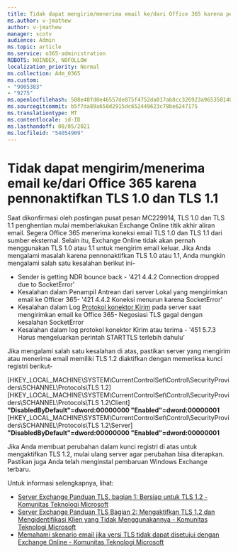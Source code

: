 ```yaml
---
title: Tidak dapat mengirim/menerima email ke/dari Office 365 karena pennonaktifkan TLS 1.0 dan TLS 1.1
ms.author: v-jmathew
author: v-jmathew
manager: scotv
audience: Admin
ms.topic: article
ms.service: o365-administration
ROBOTS: NOINDEX, NOFOLLOW
localization_priority: Normal
ms.collection: Adm_O365
ms.custom:
- "9005383"
- "9275"
ms.openlocfilehash: 508e48fd0e46557de075f4752da017ab8cc326923a965350140e598f7f7cf557
ms.sourcegitcommit: b5f7da89a650d2915dc652449623c78be6247175
ms.translationtype: MT
ms.contentlocale: id-ID
ms.lasthandoff: 08/05/2021
ms.locfileid: "54054909"
---
```

# <a name="unable-to-sendreceive-email-tofrom-office-365-because-of-the-tls-10-and-tls-11-disablement"></a>Tidak dapat mengirim/menerima email ke/dari Office 365 karena pennonaktifkan TLS 1.0 dan TLS 1.1

Saat dikonfirmasi oleh postingan pusat pesan MC229914, TLS 1.0 dan TLS 1.1 penghentian mulai memberlakukan Exchange Online titik akhir aliran email. Segera Office 365 menerima koneksi email TLS 1.0 dan TLS 1.1 dari sumber eksternal. Selain itu, Exchange Online tidak akan pernah menggunakan TLS 1.0 atau 1.1 untuk mengirim email keluar. Jika Anda mengalami masalah karena pennonaktifkan TLS 1.0 atau 1.1, Anda mungkin mengalami salah satu kesalahan berikut ini-

- Sender is getting NDR bounce back - '421 4.4.2 Connection dropped due to SocketError'
- Kesalahan dalam Penampil Antrean dari server Lokal yang mengirimkan email ke Officer 365- '421 4.4.2 Koneksi menurun karena SocketError'
- Kesalahan dalam Log [Protokol konektor Kirim](https://docs.microsoft.com/exchange/mail-flow/connectors/protocol-logging) pada server saat mengirimkan email ke Office 365- Negosiasi TLS gagal dengan kesalahan SocketError
- Kesalahan dalam log protokol konektor Kirim atau terima - '451 5.7.3 Harus mengeluarkan perintah STARTTLS terlebih dahulu'

Jika mengalami salah satu kesalahan di atas, pastikan server yang mengirim atau menerima email memiliki TLS 1.2 diaktifkan dengan memeriksa kunci registri berikut-

[HKEY_LOCAL_MACHINE\SYSTEM\CurrentControlSet\Control\SecurityProviders\SCHANNEL\Protocols\TLS 1.2] [HKEY_LOCAL_MACHINE\SYSTEM\CurrentControlSet\Control\SecurityProviders\SCHANNEL\Protocols\TLS 1.2\Client] **"DisabledByDefault"=dword:00000000 "Enabled"=dword:00000001** [HKEY_LOCAL_MACHINE\SYSTEM\CurrentControlSet\Control\SecurityProviders\SCHANNEL\Protocols\TLS 1.2\Server] **"DisabledByDefault"=dword:00000000 "Enabled"=dword:00000001**

Jika Anda membuat perubahan dalam kunci registri di atas untuk mengaktifkan TLS 1.2, mulai ulang server agar perubahan bisa diterapkan. Pastikan juga Anda telah menginstal pembaruan Windows Exchange terbaru.

Untuk informasi selengkapnya, lihat:

- [Server Exchange Panduan TLS, bagian 1: Bersiap untuk TLS 1.2 - Komunitas Teknologi Microsoft](https://techcommunity.microsoft.com/t5/exchange-team-blog/exchange-server-tls-guidance-part-1-getting-ready-for-tls-1-2/ba-p/607649)
- [Server Exchange Panduan TLS Bagian 2: Mengaktifkan TLS 1.2 dan Mengidentifikasi Klien yang Tidak Menggunakannya - Komunitas Teknologi Microsoft](https://techcommunity.microsoft.com/t5/exchange-team-blog/exchange-server-tls-guidance-part-2-enabling-tls-1-2-and/ba-p/607761)
- [Memahami skenario email jika versi TLS tidak dapat disetujui dengan Exchange Online - Komunitas Teknologi Microsoft](https://techcommunity.microsoft.com/t5/exchange-team-blog/understanding-email-scenarios-if-tls-versions-cannot-be-agreed/ba-p/2065089)
